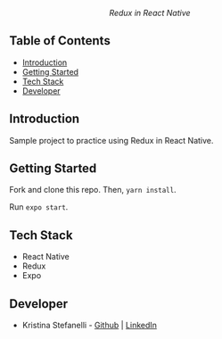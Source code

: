 <p align="center" style="font-style:italic">
Redux in React Native
</p>


## Table of Contents

- [Introduction](#introduction)
- [Getting Started](#getting-started)
- [Tech Stack](#tech-stack)
- [Developer](#developer)

## Introduction

Sample project to practice using Redux in React Native.

## Getting Started

Fork and clone this repo. Then, `yarn install`.

Run `expo start`.

## Tech Stack

- React Native
- Redux
- Expo

## Developer

- Kristina Stefanelli - [Github](https://github.com/kstefanelli) | [LinkedIn](https://www.linkedin.com/in/kristinastefanelli/)